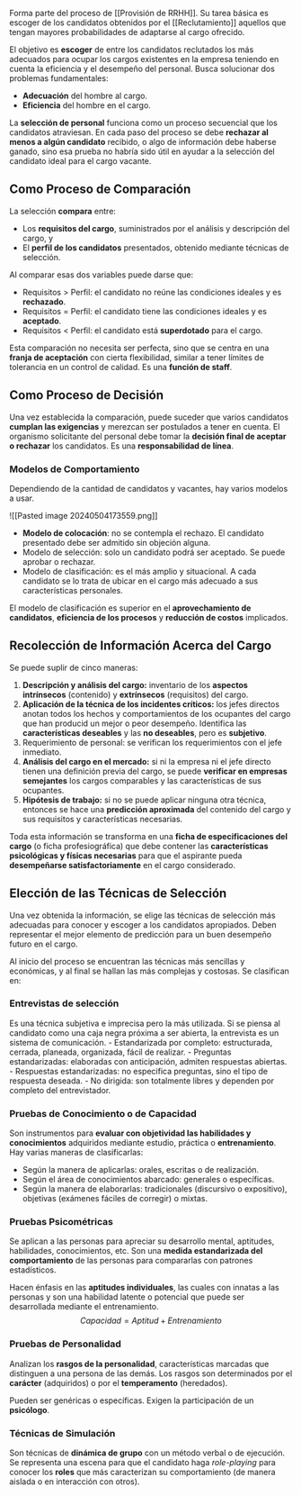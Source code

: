 Forma parte del proceso de [[Provisión de RRHH]]. Su tarea básica es escoger de los candidatos obtenidos por el [[Reclutamiento]] aquellos que tengan mayores probabilidades de adaptarse al cargo ofrecido.

El objetivo es **escoger** de entre los candidatos reclutados los más adecuados para ocupar los cargos existentes en la empresa teniendo en cuenta la eficiencia y el desempeño del personal. Busca solucionar dos problemas fundamentales:
- **Adecuación** del hombre al cargo.
- **Eficiencia** del hombre en el cargo.

La **selección de personal** funciona como un proceso secuencial que los candidatos atraviesan. En cada paso del proceso se debe **rechazar al menos a algún candidato** recibido, o algo de información debe haberse ganado, sino esa prueba no habría sido útil en ayudar a la selección del candidato ideal para el cargo vacante.

## Como Proceso de Comparación

La selección **compara** entre:
- Los **requisitos del cargo**, suministrados por el análisis y descripción del cargo, y
- El **perfil de los candidatos** presentados, obtenido mediante técnicas de selección.

Al comparar esas dos variables puede darse que:
- Requisitos > Perfil: el candidato no reúne las condiciones ideales y es **rechazado**.
- Requisitos = Perfil: el candidato tiene las condiciones ideales y es **aceptado**.
- Requisitos < Perfil: el candidato está **superdotado** para el cargo.

Esta comparación no necesita ser perfecta, sino que se centra en una **franja de aceptación** con cierta flexibilidad, similar a tener límites de tolerancia en un control de calidad. Es una **función de staff**.

## Como Proceso de Decisión

Una vez establecida la comparación, puede suceder que varios candidatos **cumplan las exigencias** y merezcan ser postulados a tener en cuenta. El organismo solicitante del personal debe tomar la **decisión final de aceptar o rechazar** los candidatos. Es una **responsabilidad de línea**.

### Modelos de Comportamiento

Dependiendo de la cantidad de candidatos y vacantes, hay varios modelos a usar.

![[Pasted image 20240504173559.png]]

- **Modelo de colocación**: no se contempla el rechazo. El candidato presentado debe ser admitido sin objeción alguna.
- Modelo de selección: solo un candidato podrá ser aceptado. Se puede aprobar o rechazar.
- Modelo de clasificación: es el más amplio y situacional. A cada candidato se lo trata de ubicar en el cargo más adecuado a sus características personales.

El modelo de clasificación es superior en el **aprovechamiento de candidatos**, **eficiencia de los procesos** y **reducción de costos** implicados.

## Recolección de Información Acerca del Cargo

Se puede suplir de cinco maneras:
1. **Descripción y análisis del cargo:** inventario de los **aspectos intrínsecos** (contenido) y **extrínsecos** (requisitos) del cargo.
2. **Aplicación de la técnica de los incidentes críticos:** los jefes directos anotan todos los hechos y comportamientos de los ocupantes del cargo que han producid un mejor o peor desempeño. Identifica las **características deseables** y las **no deseables**, pero es **subjetivo**.
3. Requerimiento de personal: se verifican los requerimientos con el jefe inmediato.
4. **Análisis del cargo en el mercado:** si ni la empresa ni el jefe directo tienen una definición previa del cargo, se puede **verificar en empresas semejantes** los cargos comparables y las características de sus ocupantes.
5. **Hipótesis de trabajo:** si no se puede aplicar ninguna otra técnica, entonces se hace una **predicción aproximada** del contenido del cargo y sus requisitos y características necesarias.

Toda esta información se transforma en una **ficha de especificaciones del cargo** (o ficha profesiográfica) que debe contener las **características psicológicas y físicas necesarias** para que el aspirante pueda **desempeñarse satisfactoriamente** en el cargo considerado.

## Elección de las Técnicas de Selección

Una vez obtenida la información, se elige las técnicas de selección más adecuadas para conocer y escoger a los candidatos apropiados. Deben representar el mejor elemento de predicción para un buen desempeño futuro en el cargo.

Al inicio del proceso se encuentran las técnicas más sencillas y económicas, y al final se hallan las más complejas y costosas. Se clasifican en:
### Entrevistas de selección

Es una técnica subjetiva e imprecisa pero la más utilizada. Si se piensa al candidato como una caja negra próxima a ser abierta, la entrevista es un sistema de comunicación.
	- Estandarizada por completo: estructurada, cerrada, planeada, organizada, fácil de realizar.
	- Preguntas estandarizadas: elaboradas con anticipación, admiten respuestas abiertas.
	- Respuestas estandarizadas: no especifica preguntas, sino el tipo de respuesta deseada.
	- No dirigida: son totalmente libres y dependen por completo del entrevistador.

### Pruebas de Conocimiento o de Capacidad

Son instrumentos para **evaluar con objetividad las habilidades y conocimientos** adquiridos mediante estudio, práctica o **entrenamiento**. Hay varias maneras de clasificarlas:
- Según la manera de aplicarlas: orales, escritas o de realización.
- Según el área de conocimientos abarcado: generales o específicas.
- Según la manera de elaborarlas: tradicionales (discursivo o expositivo), objetivas (exámenes fáciles de corregir) o mixtas.

### Pruebas Psicométricas

Se aplican a las personas para apreciar su desarrollo mental, aptitudes, habilidades, conocimientos, etc. Son una **medida estandarizada del comportamiento** de las personas para compararlas con patrones estadísticos. 

Hacen énfasis en las **aptitudes individuales**, las cuales con innatas a las personas y son una habilidad latente o potencial que puede ser desarrollada mediante el entrenamiento.
$$Capacidad = Aptitud + Entrenamiento$$
### Pruebas de Personalidad

Analizan los **rasgos de la personalidad**, características marcadas que distinguen a una persona de las demás. Los rasgos son determinados por el **carácter** (adquiridos) o por el **temperamento** (heredados).

Pueden ser genéricas o específicas. Exigen la participación de un **psicólogo**.

### Técnicas de Simulación

Son técnicas de **dinámica de grupo** con un método verbal o de ejecución. Se representa una escena para que el candidato haga *role-playing* para conocer los **roles** que más caracterizan su comportamiento (de manera aislada o en interacción con otros).